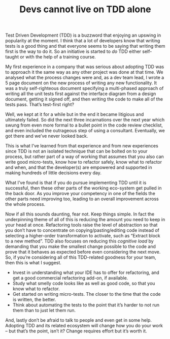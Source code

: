 ﻿---
title: Devs cannot live on TDD alone
description: 
layout: post
tags: [tdd, coding]
image: tddalone.jpg
---

Test Driven Development (TDD) is a buzzword that enjoying an upswing in popularity at the moment.  I think that a lot of developers know that writing tests is a good thing and that everyone seems to be saying that writing them first is the way to do it.  So an initiative is started to _do_ TDD either self-taught or with the help of a training course.

My first experience in a company that was serious about adopting TDD was to approach it the same way as any other project was done at that time.  We analysed what the process changes were and, as a dev team lead, I wrote a 5 page document on the new process of writing any new functionality.  It was a truly self-righteous document specifying a multi-phased approach of writing all the unit tests first against the interface diagram from a design document, getting it signed off, and then writing the code to make all of the tests pass.  That’s test-first right?

Well, we kept at it for a while but in the end it became litigious and ultimately failed.  So did the next three incarnations over the next year which swung from even more formal to a bullet point in the code review checklist, and even included the outrageous step of using a consultant.  Eventually, we got there and we’ve never looked back.

This is what I’ve learned from that experience and from new experiences since 
TDD is not an isolated technique that can be bolted on to your process, but rather part of a way of working that assumes that you also can write good micro-tests, know how to refactor safely, know what to refactor and when, and that the developer(s) are empowered and supported in making hundreds of little decisions every day.

What I’ve found is that if you do pursue implementing TDD until it is successful, then these other parts of the working eco-system get pulled in the back door.  As you improve your competency in one of the fields the other parts need improving too, leading to an overall improvement across the whole process.

Now if all this sounds daunting, fear not. Keep things simple.  In fact the underpinning theme of all of this is reducing the amount you need to keep in your head at once.  Refactoring tools raise the level of abstraction so that you don’t have to concentrate on copying/pasting/editing code instead of selecting a higher-order transformation to activate, such as “Extract block to a new method”.  TDD also focuses on reducing this _cognitive load_ by demanding that you make the smallest change possible to the code and prove that it behaves as expected before even considering the next move.
So, if you’re considering all of this TDD-related goodness for your team, then this is what I suggest.
* Invest in understanding what your IDE has to offer for refactoring, and get a good commercial refactoring add-on, if available.
* Study what smelly code looks like as well as good code, so that you know what to refactor.
* Get started on writing micro-tests.  The closer to the time that the code is written, the better.
* Think about automating the tests to the point that it’s harder to not run them than to just let them run.

And, lastly don’t be afraid to talk to people and even get in some help.  Adopting TDD and its related ecosystem will change how you do your work – but that’s the point, isn’t it?  Change requires effort but it’s worth it.

<!--
NOTES:
TDD is a popular buzzword that companies like to “add to their competency”
TDD needs context
TDD needs good Micro test writing skills
TDD needs refactoring
You can try to implement TDD alone but you will find that refactoring/testing will come in the back door
TDD needs good user stories – you will have questions!
TDD is a developer exercise
TDD is a design activity
TDD is about behaviour, not code or artefacts

-->